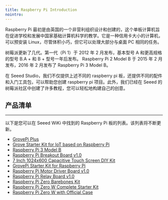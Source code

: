 ```yaml
---
title: Raspberry Pi Introduction
nointro:
---
```


Raspberry Pi 最初是由英国的一个非营利组织设计和创建的，这个单板计算机旨在促进学校和发展中国家基础计算机科学的教学。它是一种信用卡大小的计算机，可以预安装 Linux，尽管体积小巧，但它可以处理大部分与桌面 PC 相同的任务。

树莓派更新了几代。第一代（Pi 1）于 2012 年 2 月发布，基本型号 A 和更高规格的型号 B.A + 和 B + 型号一年后发布。 Raspberry Pi 2 Model B 于 2015 年 2 月发布，2016 年 2 月发布了 Raspberry Pi 3 Model B。

在 Seeed Studio，我们不仅提供上述不同的 raspberry pi 板，还提供不同的配件和入门工具包，可以帮助您创建 raspberry pi 项目。此外，我们已经在 Seeed 的树莓派社区中创建了许多教程，您可以轻松地构建自己的创意。


## 产品清单
---

以下是您可以在 Seeed WiKi 中找到的 Raspberry Pi 板的列表。该列表将不断更新。

* [GrovePi Plus](http://wiki.seeedstudio.com/cn/GrovePi_Plus)
* [Grove Starter Kit for IoT based on Raspberry Pi](http://wiki.seeedstudio.com/cn/Grove_Starter_Kit_for_IoT_based_on_Raspberry_Pi)
* [Raspberry Pi 3 Model B](http://wiki.seeedstudio.com/cn/Raspberry_Pi_3_Model_B)
* [Raspberry Pi Breakout Board v1.0](http://wiki.seeedstudio.com/cn/Raspberry_Pi_Breakout_Board_v1.0)
* [7 Inch 1024x600 Capacitive Touch Screen DIY Kit](http://wiki.seeedstudio.com/cn/7_Inch_1024x600_Capacitive_Touch_Screen_DIY_Kit)
* [GrovePi Starter Kit for Raspberry Pi](http://wiki.seeedstudio.com/cn/GrovePi_Starter_Kit_for_Raspberry_Pi)
* [Raspberry Pi Motor Driver Board v1.0](http://wiki.seeedstudio.com/cn/Raspberry_Pi_Motor_Driver_Board_v1.0)
* [Raspberry Pi Relay Board v1.0](http://wiki.seeedstudio.com/cn/Raspberry_Pi_Relay_Board_v1.0)
* [Raspberry Pi Zero Barebones Kit](http://wiki.seeedstudio.com/cn/Raspberry_Pi_Zero_Barebones_Kit)
* [Raspberry Pi Zero W Complete Starter Kit](http://wiki.seeedstudio.com/cn/Raspberry_Pi_Zero_W_Complete_Starter_Kit)
* [Raspberry Pi Zero W with Official Case](http://wiki.seeedstudio.com/cn/Raspberry_Pi_Zero_W_with_Official_Case)
